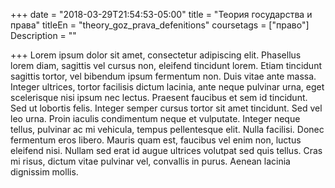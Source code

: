 +++
date = "2018-03-29T21:54:53-05:00"
title = "Теория государства и права"
titleEn = "theory_goz_prava_defenitions"
coursetags = ["право"]
Description = ""

+++
Lorem ipsum dolor sit amet, consectetur adipiscing elit. Phasellus lorem diam, sagittis vel cursus non, 
eleifend tincidunt lorem. Etiam tincidunt sagittis tortor, vel bibendum ipsum fermentum non. 
Duis vitae ante massa. Integer ultrices, tortor facilisis dictum lacinia, ante neque pulvinar urna, 
eget scelerisque nisi ipsum nec lectus. Praesent faucibus et sem id tincidunt. Sed ut lobortis felis. 
Integer semper cursus tortor sit amet tincidunt. Sed vel leo urna. Proin iaculis condimentum neque 
et vulputate. Integer neque tellus, pulvinar ac mi vehicula, tempus pellentesque elit. Nulla facilisi. 
Donec fermentum eros libero. Mauris quam est, faucibus vel enim non, luctus eleifend nisi. 
Nullam sed erat id augue ultrices volutpat sed quis tellus. Cras mi risus, dictum vitae pulvinar vel, 
convallis in purus. Aenean lacinia dignissim mollis.
